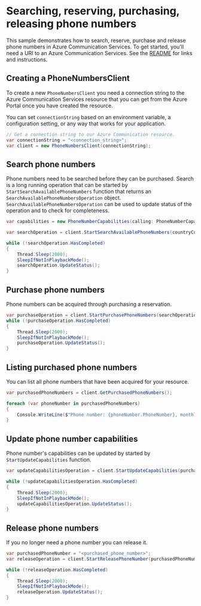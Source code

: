 # Searching, reserving, purchasing, releasing phone numbers

This sample demonstrates how to search, reserve, purchase and release phone numbers in Azure Communication Services.
To get started, you'll need a URI to an Azure Communication Services. See the [README](https://github.com/Azure/azure-sdk-for-net/blob/main/sdk/communication/Azure.Communication.PhoneNumbers/README.md) for links and instructions.

## Creating a PhoneNumbersClient

To create a new `PhoneNumbersClient` you need a connection string to the Azure Communication Services resource that you can get from the Azure Portal once you have created the resource.

You can set `connectionString` based on an environment variable, a configuration setting, or any way that works for your application.

```C# Snippet:CreatePhoneNumbersClient
// Get a connection string to our Azure Communication resource.
var connectionString = "<connection_string>";
var client = new PhoneNumbersClient(connectionString);
```

## Search phone numbers

Phone numbers need to be searched before they can be purchased. Search is a long running operation that can be started by `StartSearchAvailablePhoneNumbers` function that returns an `SearchAvailablePhoneNumbersOperation` object. `SearchAvailablePhoneNumbersOperation` can be used to update status of the operation and to check for completeness.

```C# Snippet:SearchPhoneNumbers
var capabilities = new PhoneNumberCapabilities(calling: PhoneNumberCapabilityType.InboundOutbound, sms: PhoneNumberCapabilityType.None);

var searchOperation = client.StartSearchAvailablePhoneNumbers(countryCode, PhoneNumberType.TollFree, PhoneNumberAssignmentType.Application, capabilities);

while (!searchOperation.HasCompleted)
{
    Thread.Sleep(2000);
    SleepIfNotInPlaybackMode();
    searchOperation.UpdateStatus();
}
```

## Purchase phone numbers

Phone numbers can be acquired through purchasing a reservation.

```C# Snippet:StartPurchaseSearch
var purchaseOperation = client.StartPurchasePhoneNumbers(searchOperation.Value.SearchId, true);
while (!purchaseOperation.HasCompleted)
{
    Thread.Sleep(2000);
    SleepIfNotInPlaybackMode();
    purchaseOperation.UpdateStatus();
}
```

## Listing purchased phone numbers

You can list all phone numbers that have been acquired for your resource.

```C# Snippet:GetPurchasedPhoneNumbers
var purchasedPhoneNumbers = client.GetPurchasedPhoneNumbers();

foreach (var phoneNumber in purchasedPhoneNumbers)
{
    Console.WriteLine($"Phone number: {phoneNumber.PhoneNumber}, monthly cost: {phoneNumber.Cost}");
}
```

## Update phone number capabilities

Phone number's capabilities can be updated by started by `StartUpdateCapabilities` function.

```C# Snippet:UpdateCapabilitiesNumbers
var updateCapabilitiesOperation = client.StartUpdateCapabilities(purchasedPhoneNumber, calling: PhoneNumberCapabilityType.Outbound, sms: PhoneNumberCapabilityType.None);

while (!updateCapabilitiesOperation.HasCompleted)
{
    Thread.Sleep(2000);
    SleepIfNotInPlaybackMode();
    updateCapabilitiesOperation.UpdateStatus();
}
```

## Release phone numbers

If you no longer need a phone number you can release it.

```C# Snippet:ReleasePhoneNumbers
var purchasedPhoneNumber = "<purchased_phone_number>";
var releaseOperation = client.StartReleasePhoneNumber(purchasedPhoneNumber);

while (!releaseOperation.HasCompleted)
{
    Thread.Sleep(2000);
    SleepIfNotInPlaybackMode();
    releaseOperation.UpdateStatus();
}
```
